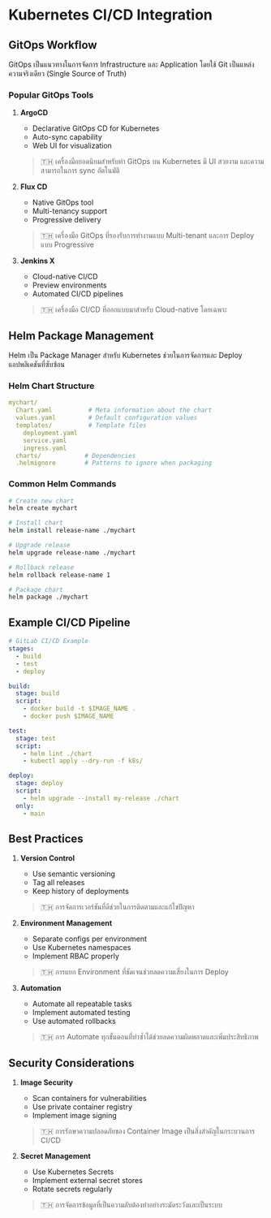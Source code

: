 # Kubernetes CI/CD Integration

## GitOps Workflow
GitOps เป็นแนวทางในการจัดการ Infrastructure และ Application โดยใช้ Git เป็นแหล่งความจริงเดียว (Single Source of Truth)

### Popular GitOps Tools
1. **ArgoCD**
   - Declarative GitOps CD for Kubernetes
   - Auto-sync capability
   - Web UI for visualization
   
   > 🇹🇭 เครื่องมือยอดนิยมสำหรับทำ GitOps บน Kubernetes มี UI สวยงาม และความสามารถในการ sync อัตโนมัติ

2. **Flux CD**
   - Native GitOps tool
   - Multi-tenancy support
   - Progressive delivery
   
   > 🇹🇭 เครื่องมือ GitOps ที่รองรับการทำงานแบบ Multi-tenant และการ Deploy แบบ Progressive

3. **Jenkins X**
   - Cloud-native CI/CD
   - Preview environments
   - Automated CI/CD pipelines
   
   > 🇹🇭 เครื่องมือ CI/CD ที่ออกแบบมาสำหรับ Cloud-native โดยเฉพาะ

## Helm Package Management
Helm เป็น Package Manager สำหรับ Kubernetes ช่วยในการจัดการและ Deploy แอปพลิเคชันที่ซับซ้อน

### Helm Chart Structure
```yaml
mychart/
  Chart.yaml          # Meta information about the chart
  values.yaml         # Default configuration values
  templates/          # Template files
    deployment.yaml
    service.yaml
    ingress.yaml
  charts/            # Dependencies
  .helmignore        # Patterns to ignore when packaging
```

### Common Helm Commands
```bash
# Create new chart
helm create mychart

# Install chart
helm install release-name ./mychart

# Upgrade release
helm upgrade release-name ./mychart

# Rollback release
helm rollback release-name 1

# Package chart
helm package ./mychart
```

## Example CI/CD Pipeline
```yaml
# GitLab CI/CD Example
stages:
  - build
  - test
  - deploy

build:
  stage: build
  script:
    - docker build -t $IMAGE_NAME .
    - docker push $IMAGE_NAME

test:
  stage: test
  script:
    - helm lint ./chart
    - kubectl apply --dry-run -f k8s/

deploy:
  stage: deploy
  script:
    - helm upgrade --install my-release ./chart
  only:
    - main
```

## Best Practices
1. **Version Control**
   - Use semantic versioning
   - Tag all releases
   - Keep history of deployments
   
   > 🇹🇭 การจัดการเวอร์ชันที่ดีช่วยในการติดตามและแก้ไขปัญหา

2. **Environment Management**
   - Separate configs per environment
   - Use Kubernetes namespaces
   - Implement RBAC properly
   
   > 🇹🇭 การแยก Environment ที่ชัดเจนช่วยลดความเสี่ยงในการ Deploy

3. **Automation**
   - Automate all repeatable tasks
   - Implement automated testing
   - Use automated rollbacks
   
   > 🇹🇭 การ Automate ทุกขั้นตอนที่ทำซ้ำได้ช่วยลดความผิดพลาดและเพิ่มประสิทธิภาพ

## Security Considerations
1. **Image Security**
   - Scan containers for vulnerabilities
   - Use private container registry
   - Implement image signing
   
   > 🇹🇭 การรักษาความปลอดภัยของ Container Image เป็นสิ่งสำคัญในกระบวนการ CI/CD

2. **Secret Management**
   - Use Kubernetes Secrets
   - Implement external secret stores
   - Rotate secrets regularly
   
   > 🇹🇭 การจัดการข้อมูลที่เป็นความลับต้องทำอย่างระมัดระวังและเป็นระบบ
